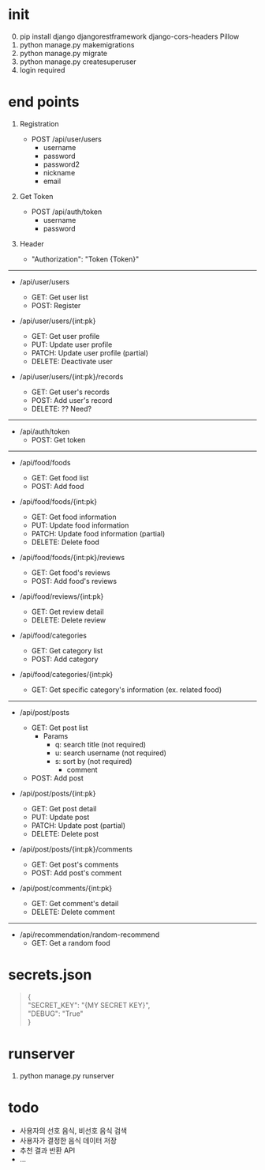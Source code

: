 # init

0. pip install django djangorestframework django-cors-headers Pillow
1. python manage.py makemigrations
2. python manage.py migrate
3. python manage.py createsuperuser
4. login required


# end points

1. Registration
    - POST /api/user/users
        - username
        - password
        - password2
        - nickname
        - email

2. Get Token
    - POST /api/auth/token
        - username
        - password

3. Header
    - "Authorization": "Token {Token}"

---

- /api/user/users
    - GET: Get user list
    - POST: Register

- /api/user/users/{int:pk}
    - GET: Get user profile
    - PUT: Update user profile
    - PATCH: Update user profile (partial) 
    - DELETE: Deactivate user

- /api/user/users/{int:pk}/records
    - GET: Get user's records
    - POST: Add user's record
    - DELETE: ?? Need?

---

- /api/auth/token
    - POST: Get token

---

- /api/food/foods
    - GET: Get food list
    - POST: Add food

- /api/food/foods/{int:pk}
    - GET: Get food information
    - PUT: Update food information
    - PATCH: Update food information (partial)
    - DELETE: Delete food

- /api/food/foods/{int:pk}/reviews
    - GET: Get food's reviews
    - POST: Add food's reviews

- /api/food/reviews/{int:pk}
    - GET: Get review detail
    - DELETE: Delete review

- /api/food/categories
    - GET: Get category list
    - POST: Add category

- /api/food/categories/{int:pk}
    - GET: Get specific category's information (ex. related food)

---

- /api/post/posts
    - GET: Get post list
        - Params
            - q: search title (not required)
            - u: search username (not required)
            - s: sort by (not required)
                - comment
    - POST: Add post

- /api/post/posts/{int:pk}
    - GET: Get post detail
    - PUT: Update post
    - PATCH: Update post (partial)
    - DELETE: Delete post

- /api/post/posts/{int:pk}/comments
    - GET: Get post's comments
    - POST: Add post's comment

- /api/post/comments/{int:pk}
    - GET: Get comment's detail
    - DELETE: Delete comment

---

- /api/recommendation/random-recommend
    - GET: Get a random food


# secrets.json

>{  
>"SECRET_KEY": "{MY SECRET KEY}",  
>"DEBUG": "True"  
>}

# runserver

1. python manage.py runserver

# todo

- 사용자의 선호 음식, 비선호 음식 검색
- 사용자가 결정한 음식 데이터 저장
- 추천 결과 반환 API
- ...
